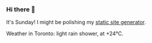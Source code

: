 ### Hi there :wave:

It's Sunday! I might be polishing my [static site generator](https://github.com/bewuethr/pandoc-bash-blog).

Weather in Toronto: light rain shower, at +24°C.
